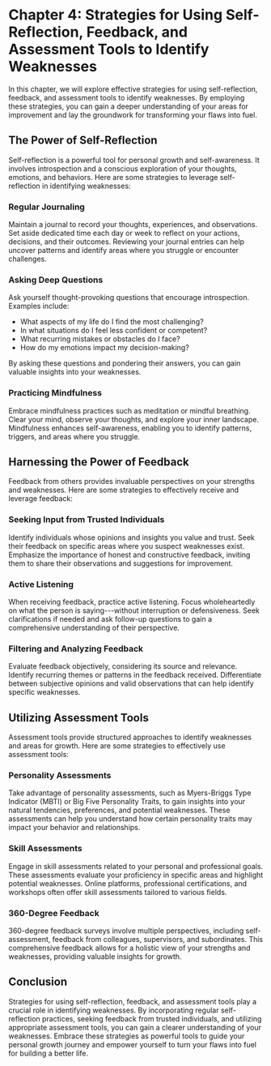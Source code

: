Chapter 4: Strategies for Using Self-Reflection, Feedback, and Assessment Tools to Identify Weaknesses
======================================================================================================

In this chapter, we will explore effective strategies for using self-reflection, feedback, and assessment tools to identify weaknesses. By employing these strategies, you can gain a deeper understanding of your areas for improvement and lay the groundwork for transforming your flaws into fuel.

The Power of Self-Reflection
----------------------------

Self-reflection is a powerful tool for personal growth and self-awareness. It involves introspection and a conscious exploration of your thoughts, emotions, and behaviors. Here are some strategies to leverage self-reflection in identifying weaknesses:

### Regular Journaling

Maintain a journal to record your thoughts, experiences, and observations. Set aside dedicated time each day or week to reflect on your actions, decisions, and their outcomes. Reviewing your journal entries can help uncover patterns and identify areas where you struggle or encounter challenges.

### Asking Deep Questions

Ask yourself thought-provoking questions that encourage introspection. Examples include:

* What aspects of my life do I find the most challenging?
* In what situations do I feel less confident or competent?
* What recurring mistakes or obstacles do I face?
* How do my emotions impact my decision-making?

By asking these questions and pondering their answers, you can gain valuable insights into your weaknesses.

### Practicing Mindfulness

Embrace mindfulness practices such as meditation or mindful breathing. Clear your mind, observe your thoughts, and explore your inner landscape. Mindfulness enhances self-awareness, enabling you to identify patterns, triggers, and areas where you struggle.

Harnessing the Power of Feedback
--------------------------------

Feedback from others provides invaluable perspectives on your strengths and weaknesses. Here are some strategies to effectively receive and leverage feedback:

### Seeking Input from Trusted Individuals

Identify individuals whose opinions and insights you value and trust. Seek their feedback on specific areas where you suspect weaknesses exist. Emphasize the importance of honest and constructive feedback, inviting them to share their observations and suggestions for improvement.

### Active Listening

When receiving feedback, practice active listening. Focus wholeheartedly on what the person is saying---without interruption or defensiveness. Seek clarifications if needed and ask follow-up questions to gain a comprehensive understanding of their perspective.

### Filtering and Analyzing Feedback

Evaluate feedback objectively, considering its source and relevance. Identify recurring themes or patterns in the feedback received. Differentiate between subjective opinions and valid observations that can help identify specific weaknesses.

Utilizing Assessment Tools
--------------------------

Assessment tools provide structured approaches to identify weaknesses and areas for growth. Here are some strategies to effectively use assessment tools:

### Personality Assessments

Take advantage of personality assessments, such as Myers-Briggs Type Indicator (MBTI) or Big Five Personality Traits, to gain insights into your natural tendencies, preferences, and potential weaknesses. These assessments can help you understand how certain personality traits may impact your behavior and relationships.

### Skill Assessments

Engage in skill assessments related to your personal and professional goals. These assessments evaluate your proficiency in specific areas and highlight potential weaknesses. Online platforms, professional certifications, and workshops often offer skill assessments tailored to various fields.

### 360-Degree Feedback

360-degree feedback surveys involve multiple perspectives, including self-assessment, feedback from colleagues, supervisors, and subordinates. This comprehensive feedback allows for a holistic view of your strengths and weaknesses, providing valuable insights for growth.

Conclusion
----------

Strategies for using self-reflection, feedback, and assessment tools play a crucial role in identifying weaknesses. By incorporating regular self-reflection practices, seeking feedback from trusted individuals, and utilizing appropriate assessment tools, you can gain a clearer understanding of your weaknesses. Embrace these strategies as powerful tools to guide your personal growth journey and empower yourself to turn your flaws into fuel for building a better life.
